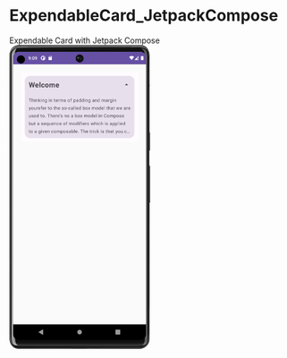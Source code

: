 # ExpendableCard_JetpackCompose
Expendable Card with Jetpack Compose
</br>
<img height="50%" width="50%" src="https://github.com/KhubaibKhan4/ExpendableCard_JetpackCompose/blob/master/Screenshot_20230715_210941.png"/>
